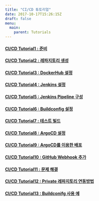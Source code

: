 ```yaml
---
title: "CI/CD 튜토리얼"
date: 2017-10-17T15:26:15Z
draft: false
menu:
  main:
    parent: Tutorials
---
```


#### [CI/CD Tutorial1 : 준비](./tutorial1)
#### [CI/CD Tutorial2 : 레파지토리 생성](./tutorial2)
#### [CI/CD Tutorial3 : DockerHub 설정](./tutorial3)
#### [CI/CD Tutorial4 : Jenkins 설정](./tutorial4)
#### [CI/CD Tutorial5 : Jenkins Pipeline 구성](./tutorial5)
#### [CI/CD Tutorial6 : Buildconfig 설정](./tutorial6)
#### [CI/CD Tutorial7 : 테스트 빌드](./tutorial7)
#### [CI/CD Tutorial8 : ArgoCD 설정](./tutorial8)
#### [CI/CD Tutorial9 : ArgoCD를 이용한 배포](./tutorial9)
#### [CI/CD Tutorial10 : GitHub Webhook 추가](./tutorial10)
#### [CI/CD Tutorial11 : 문제 해결](./tutorial11)
#### [CI/CD Tutorial12 : Private 레파지토리 연동방법](./tutorial12)
#### [CI/CD Tutorial13 : Buildconifg 사용 예](./tutorial13)
